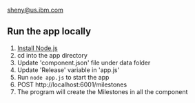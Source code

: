 
sheny@us.ibm.com

## Run the app locally

1. [Install Node.js][]
2. cd into the app directory 
3. Update  'component.json' file under data folder
4. Update  'Release' variable in 'app.js'
5. Run `node app.js` to start the app
6. POST http://localhost:6001/milestones
7. The program will create the Milestones in all the component

[Install Node.js]: https://nodejs.org/en/download/
